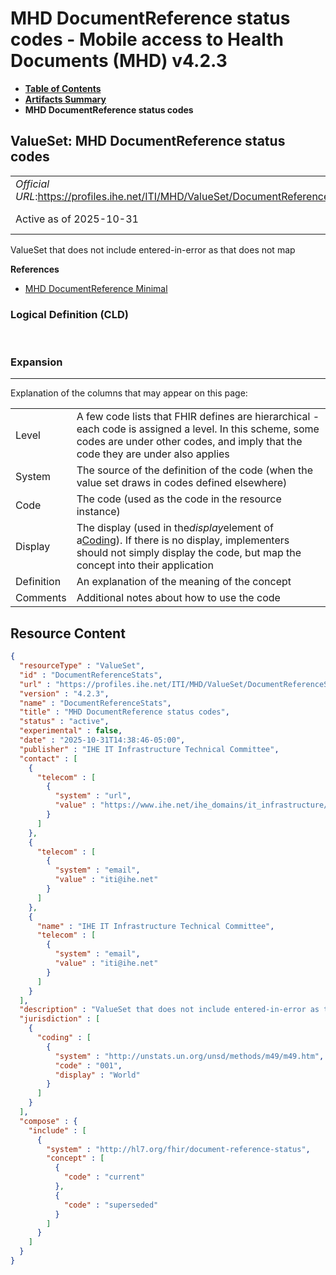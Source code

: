 # MHD DocumentReference status codes - Mobile access to Health Documents (MHD) v4.2.3

* [**Table of Contents**](toc.md)
* [**Artifacts Summary**](artifacts.md)
* **MHD DocumentReference status codes**

## ValueSet: MHD DocumentReference status codes 

| | |
| :--- | :--- |
| *Official URL*:https://profiles.ihe.net/ITI/MHD/ValueSet/DocumentReferenceStats | *Version*:4.2.3 |
| Active as of 2025-10-31 | *Computable Name*:DocumentReferenceStats |

 
ValueSet that does not include entered-in-error as that does not map 

 **References** 

* [MHD DocumentReference Minimal](StructureDefinition-IHE.MHD.Minimal.DocumentReference.md)

### Logical Definition (CLD)

 

### Expansion

-------

 Explanation of the columns that may appear on this page: 

| | |
| :--- | :--- |
| Level | A few code lists that FHIR defines are hierarchical - each code is assigned a level. In this scheme, some codes are under other codes, and imply that the code they are under also applies |
| System | The source of the definition of the code (when the value set draws in codes defined elsewhere) |
| Code | The code (used as the code in the resource instance) |
| Display | The display (used in the*display*element of a[Coding](http://hl7.org/fhir/R4/datatypes.html#Coding)). If there is no display, implementers should not simply display the code, but map the concept into their application |
| Definition | An explanation of the meaning of the concept |
| Comments | Additional notes about how to use the code |



## Resource Content

```json
{
  "resourceType" : "ValueSet",
  "id" : "DocumentReferenceStats",
  "url" : "https://profiles.ihe.net/ITI/MHD/ValueSet/DocumentReferenceStats",
  "version" : "4.2.3",
  "name" : "DocumentReferenceStats",
  "title" : "MHD DocumentReference status codes",
  "status" : "active",
  "experimental" : false,
  "date" : "2025-10-31T14:38:46-05:00",
  "publisher" : "IHE IT Infrastructure Technical Committee",
  "contact" : [
    {
      "telecom" : [
        {
          "system" : "url",
          "value" : "https://www.ihe.net/ihe_domains/it_infrastructure/"
        }
      ]
    },
    {
      "telecom" : [
        {
          "system" : "email",
          "value" : "iti@ihe.net"
        }
      ]
    },
    {
      "name" : "IHE IT Infrastructure Technical Committee",
      "telecom" : [
        {
          "system" : "email",
          "value" : "iti@ihe.net"
        }
      ]
    }
  ],
  "description" : "ValueSet that does not include entered-in-error as that does not map",
  "jurisdiction" : [
    {
      "coding" : [
        {
          "system" : "http://unstats.un.org/unsd/methods/m49/m49.htm",
          "code" : "001",
          "display" : "World"
        }
      ]
    }
  ],
  "compose" : {
    "include" : [
      {
        "system" : "http://hl7.org/fhir/document-reference-status",
        "concept" : [
          {
            "code" : "current"
          },
          {
            "code" : "superseded"
          }
        ]
      }
    ]
  }
}

```
